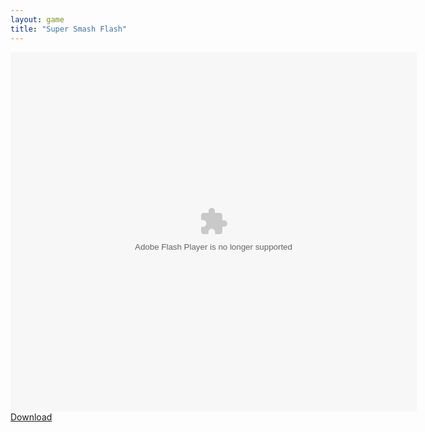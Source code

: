 ```yaml
---
layout: game
title: "Super Smash Flash"
---
```

<object width="100" height="100">
<embed src="pottyracers.swf" flashvars="" base="" quality="high" allowscriptaccess="always" allowfullscreen="true" bgcolor="" wmode="window" width="650" height="575" type="application/x-shockwave-flash" pluginspage="http://www.macromedia.com/go/getflashplayer">
</object>
<a href="pottyracers.swf" download class="btn btn-outline-dark">Download</a>
